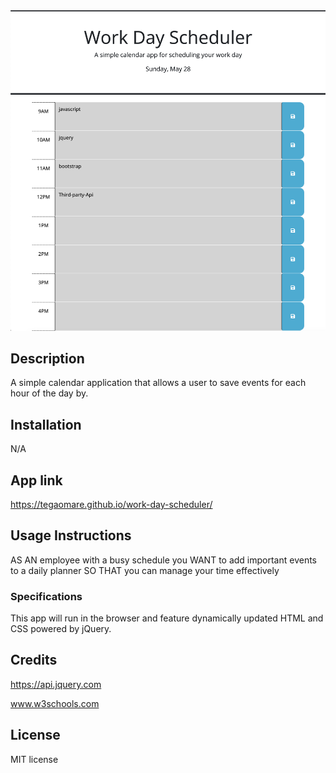<img src="./assets/images/work-day-schedular.PNG" alt="work-day-schedular screenshot" >

## Description

A simple calendar application that allows a user to save events for each hour of the day by.

## Installation

N/A

## App link

https://tegaomare.github.io/work-day-scheduler/

## Usage Instructions

AS AN employee with a busy schedule
you WANT to add important events to a daily planner
SO THAT you can manage your time effectively

### Specifications

This app will run in the browser and feature dynamically updated HTML and CSS powered by jQuery.

## Credits

https://api.jquery.com

www.w3schools.com

## License

MIT license
